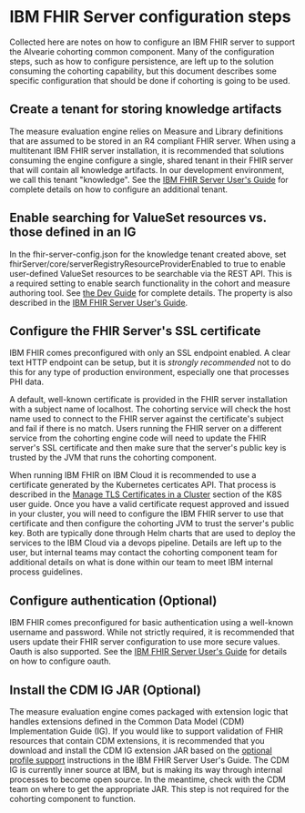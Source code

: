 
# IBM FHIR Server configuration steps

Collected here are notes on how to configure an IBM FHIR server to support the Alvearie cohorting common component. Many of the configuration steps, such as how to configure persistence, are left up to the solution consuming the cohorting capability, but this document describes some specific configuration that should be done if cohorting is going to be used.

## Create a tenant for storing knowledge artifacts
The measure evaluation engine relies on Measure and Library definitions that are assumed to be stored in an R4 compliant FHIR server. When using a multitenant IBM FHIR server installation, it is recommended that solutions consuming the engine configure a single, shared tenant in their FHIR server that will contain all knowledge artifacts. In our development environment, we call this tenant "knowledge". See the [IBM FHIR Server User's Guide](https://ibm.github.io/FHIR/guides/FHIRServerUsersGuide/#322-tenant-specific-configuration-properties) for complete details on how to configure an additional tenant.

## Enable searching for ValueSet resources vs. those defined in an IG
In the fhir-server-config.json for the knowledge tenant created above, set fhirServer/core/serverRegistryResourceProviderEnabled to true to enable user-defined ValueSet resources to be searchable via the REST API. This is a required setting to enable search functionality in the cohort and measure authoring tool. See [the Dev Guide](/dev-guide/value-sets?id=fhir-server-setup) for complete details. The property is also described in the [IBM FHIR Server User's Guide](https://ibm.github.io/FHIR/guides/FHIRServerUsersGuide/).

## Configure the FHIR Server's SSL certificate
IBM FHIR comes preconfigured with only an SSL endpoint enabled. A clear text HTTP endpoint can be setup, but it is *strongly recommended* not to do this for any type of production environment, especially one that processes PHI data. 

A default, well-known certificate is provided in the FHIR server installation with a subject name of localhost. The cohorting service will check the host name used to connect to the FHIR server against the certificate's subject and fail if there is no match. Users running the FHIR server on a different service from the cohorting engine code will need to update the FHIR server's SSL certificate and then make sure that the server's public key is trusted by the JVM that runs the cohorting component.

When running IBM FHIR on IBM Cloud it is recommended to use a certificate generated by the Kubernetes certicates API. That process is described in the [Manage TLS Certificates in a Cluster](https://kubernetes.io/docs/tasks/tls/managing-tls-in-a-cluster/) section of the K8S user guide. Once you have a valid certificate request approved and issued in your cluster, you will need to configure  the IBM FHIR server to use that certificate and then configure the cohorting JVM to trust the server's public key. Both are typically done through Helm charts that are used to deploy the services to the IBM Cloud via a devops pipeline. Details are left up to the user, but internal teams may contact the cohorting component team for additional details on what is done within our team to meet IBM internal process guidelines.

## Configure authentication (Optional)
IBM FHIR comes preconfigured for basic authentication using a well-known username and password. While not strictly required, it is recommended that users update their FHIR server configuration to use more secure values. Oauth is also supported. See the [IBM FHIR Server User's Guide](https://ibm.github.io/FHIR/guides/FHIRServerUsersGuide/#53-openid-connect-and-oauth-20) for details on how to configure oauth. 

## Install the CDM IG JAR (Optional)
The measure evaluation engine comes packaged with extension logic that handles extensions defined in the Common Data Model (CDM) Implementation Guide (IG). If you would like to support validation of FHIR resources that contain CDM extensions, it is recommended that you download and install the CDM IG extension JAR based on the [optional profile support](https://ibm.github.io/FHIR/guides/FHIRValidationGuide#optional-profile-support) instructions in the IBM FHIR Server User's Guide. The CDM IG is currently inner source at IBM, but is making its way through internal processes to become open source. In the meantime, check with the CDM team on where to get the appropriate JAR. This step is not required for the cohorting component to function.
